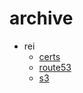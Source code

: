 # archive

- rei
  - [certs](https://github.com/carterjones/infrastructure/blob/b41e559b9d7e1047f2657d01cec370c4e9d22ee8/terraform/acm/certs.tf)
  - [route53](https://github.com/carterjones/infrastructure/tree/ec9ced01d5935781fd6d61a3c14fb83c1b7a7c7b/terraform/route53)
  - [s3](https://github.com/carterjones/infrastructure/tree/78231cf089a54fa0281e611d67bd1b84bbdc2d96/terraform/s3)
